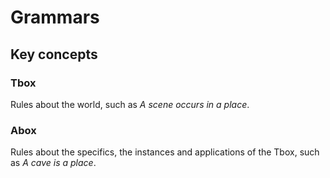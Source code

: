 # Grammars

## Key concepts

### Tbox

Rules about the world, such as _A scene occurs in a place_.

### Abox

Rules about the specifics, the instances and applications of the Tbox, such as _A cave is a place_.
